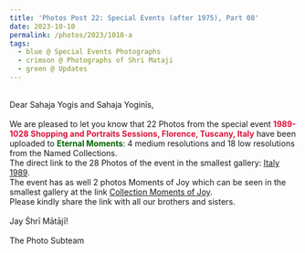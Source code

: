 ```yaml
---
title: 'Photos Post 22: Special Events (after 1975), Part 08'
date: 2023-10-10
permalink: /photos/2023/1010-a
tags:
  - blue @ Special Events Photographs
  - crimson @ Photographs of Shri Mataji
  - green @ Updates
---
```


<p>
<br>
Dear Sahaja Yogis and Sahaja Yoginīs,<br>
<br>
We are pleased to let you know that 22 Photos from the special event <font color="Crimson"><b>1989-1028 Shopping and Portraits Sessions, Florence, Tuscany, Italy</b></font> have been uploaded to <font color="DarkGreen"><b>Eternal Moments</b></font>: 4 medium resolutions and 18 low resolutions from the Named Collections.<br>
The direct link to the 28 Photos of the event in the smallest gallery: <a href="https://eternalmoments.smugmug.com/Countries/Italy/1989"> Italy 1989</a>.<br> 
The event has as well 2 photos Moments of Joy which can be seen in the smallest gallery at the link <a href="https://eternalmoments.smugmug.com/Collections/Herbert-Reininger-Collection/Moments-of-Joy"> Collection Moments of Joy</a>.<br> 
Please kindly share the link with all our brothers and sisters.<br>

<br>
Jay Śhrī Mātājī!<br>
<br>
The Photo Subteam
</p>